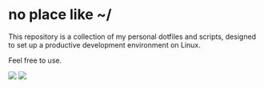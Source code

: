 # no place like ~/

This repository is a collection of my personal dotfiles and scripts, designed to set up a productive development environment on Linux.

Feel free to use.

<img src="https://github.com/homemlinux/dotfiles/blob/main/screenshots/vim.png"/>
<img src="https://github.com/homemlinux/dotfiles/blob/main/screenshots/tmux.png"/>
